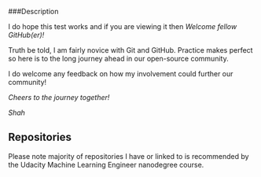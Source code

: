 ###Description 

I do hope this test works and if you are viewing it then *Welcome fellow GitHub(er)!* 

Truth be told, I am fairly novice with Git and GitHub. Practice makes perfect so here is to the long journey ahead in our open-source community.

I do welcome any feedback on how my involvement could further  our community!

_Cheers to the journey together!_

 _Shah_ 

## Repositories
Please note majority of repositories I have or linked to is recommended by the Udacity Machine Learning Engineer nanodegree course.


